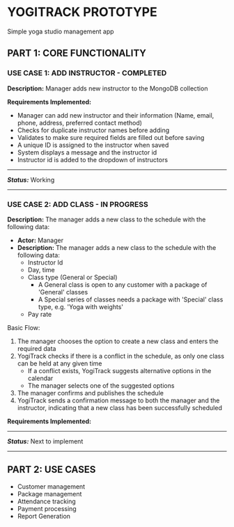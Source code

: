 # YOGITRACK PROTOTYPE

Simple yoga studio management app

## PART 1: CORE FUNCTIONALITY

### USE CASE 1: ADD INSTRUCTOR - COMPLETED

**Description:** Manager adds new instructor to the MongoDB collection

**Requirements Implemented:**
- Manager can add new instructor and their information (Name, email, phone, address, preferred contact method)
- Checks for duplicate instructor names before adding
- Validates to make sure required fields are filled out before saving
- A unique ID is assigned to the instructor when saved
- System displays a message and the instructor id
- Instructor id is added to the dropdown of instructors

___
_**Status:**_ Working

---

### USE CASE 2: ADD CLASS - IN PROGRESS

**Description:** The manager adds a new class to the schedule with the following data:
- **Actor:** Manager
- **Description:** The manager adds a new class to the schedule with the following data:
  - Instructor Id
  - Day, time
  - Class type (General or Special)
    - A General class is open to any customer with a package of 'General' classes
    - A Special series of classes needs a package with 'Special' class type, e.g. 'Yoga with weights'
  - Pay rate

Basic Flow:
1. The manager chooses the option to create a new class and enters the required data
2. YogiTrack checks if there is a conflict in the schedule, as only one class can be held at any given time
    - If a conflict exists, YogiTrack suggests alternative options in the calendar
    - The manager selects one of the suggested options
3. The manager confirms and publishes the schedule
4. YogiTrack sends a confirmation message to both the manager and the instructor, indicating that a new class has been successfully scheduled

**Requirements Implemented:**




___
_**Status:**_ Next to implement

---

## PART 2: USE CASES

- Customer management
- Package management
- Attendance tracking
- Payment processing
- Report Generation
